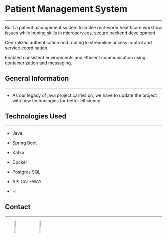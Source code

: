 <h1>Patient Management System</h1>
<hr><p>Built a patient management system to tackle real-world healthcare workflow issues while honing skills in
microservices, secure backend development.</p>
<p>Centralized authentication and routing to streamline access control and service coordination.</p>
<p>Enabled consistent environments and efficient communication using containerization and messaging.</p><h2>General Information</h2>
<hr><ul>
<li>As our legacy of java project carries on, we have to update the project with new technologies for better efficiency</li>
</ul><h2>Technologies Used</h2>
<hr><ul>
<li>Java</li>
</ul><ul>
<li>Spring Boot</li>
</ul><ul>
<li>Kafka</li>
</ul><ul>
<li>Docker</li>
</ul><ul>
<li>Postgres SQL</li>
</ul><ul>
<li>API GATEWAY</li>
</ul><ul>
<li>H</li>
</ul><h2>Contact</h2>
<hr><p><span style="margin-right: 30px;"></span><a href="www.linkedin.com/in/priyansh-awasthi-9328aa339"><img target="_blank" src="https://cdn.jsdelivr.net/gh/devicons/devicon/icons/linkedin/linkedin-original.svg" style="width: 10%;"></a><span style="margin-right: 30px;"></span><a href="https://github.com/priyanshawasthi09"><img target="_blank" src="https://cdn.jsdelivr.net/gh/devicons/devicon/icons/github/github-original.svg" style="width: 10%;"></a></p>
